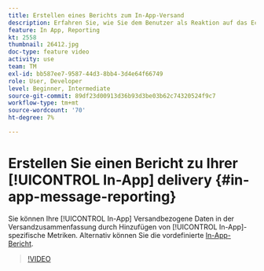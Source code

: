 ```yaml
---
title: Erstellen eines Berichts zum In-App-Versand
description: Erfahren Sie, wie Sie dem Benutzer als Reaktion auf das Echtzeit-Verhalten eines Kunden in der Mobile App kontextuell relevante In-App-Nachrichten präsentieren.
feature: In App, Reporting
kt: 2558
thumbnail: 26412.jpg
doc-type: feature video
activity: use
team: TM
exl-id: bb587ee7-9587-44d3-8bb4-3d4e64f66749
role: User, Developer
level: Beginner, Intermediate
source-git-commit: 89df23d00913d36b93d3be03b62c74320524f9c7
workflow-type: tm+mt
source-wordcount: '70'
ht-degree: 7%

---
```


# Erstellen Sie einen Bericht zu Ihrer [!UICONTROL In-App] delivery {#in-app-message-reporting}

Sie können Ihre [!UICONTROL In-App] Versandbezogene Daten in der Versandzusammenfassung durch Hinzufügen von [!UICONTROL In-App]-spezifische Metriken. Alternativ können Sie die vordefinierte [In-App-Bericht](https://experienceleague.adobe.com/docs/campaign-standard/using/reporting/list-of-reports/in-app-report.html?lang=en).

>[!VIDEO](https://video.tv.adobe.com/v/26412?quality=12&learn=on)
